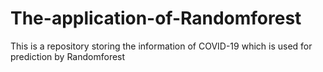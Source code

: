 # The-application-of-Randomforest
This is a repository storing the information of COVID-19 which is used for prediction by Randomforest
